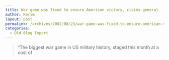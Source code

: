 ```yaml
---
title: War game was fixed to ensure American victory, claims general
author: Kerim
layout: post
permalink: /archives/2002/08/23/war-game-was-fixed-to-ensure-american-victory-claims-general/
categories:
  - Old Blog Import
---
```


>   &#8220;The biggest war game in US military history, staged this month at a cost of  
>   

>   
>  